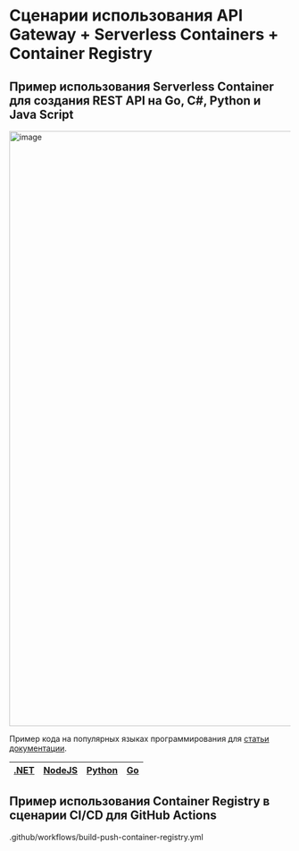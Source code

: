 # Сценарии использования API Gateway + Serverless Containers + Container Registry

## Пример использования Serverless Container для создания REST API на Go, C#, Python и Java Script
<img width="1065" alt="image" src="https://github.com/CLOUDdotRu/serverless-containers/assets/129149541/2d6f3ebe-2bdd-48ef-8376-f25d1bff8d9c">


Пример кода на популярных языках программирования для [статьи документации](https://cloud.ru/ru/docs/container-registry-evolution/ug/topics/guides__auth.html). 

| [.NET](/restapi-dotnet) | [NodeJS](/restapi-nodejs) | [Python](/restapi-python) | [Go](/restapi-go) | 
| ---  | --- | --- | --- |

## Пример использования Container Registry в сценарии CI/CD для GitHub Actions

.github/workflows/build-push-container-registry.yml

